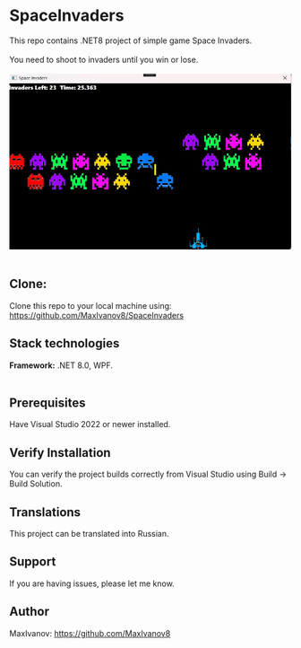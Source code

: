# SpaceInvaders

This repo contains .NET8 project of simple game Space Invaders.<br /><br />
You need to shoot to invaders until you win or lose.
<br /><br />![alt text](Screenshot.jpg)<br /><br />

## Clone:

Clone this repo to your local machine using: https://github.com/MaxIvanov8/SpaceInvaders

## Stack technologies

**Framework:** .NET 8.0, WPF.<br /><br />

## Prerequisites

Have Visual Studio 2022 or newer installed.

## Verify Installation

You can verify the project builds correctly from Visual Studio using Build -> Build Solution.

## Translations

This project can be translated into Russian.

## Support

If you are having issues, please let me know.

## Author

MaxIvanov: https://github.com/MaxIvanov8
